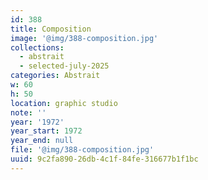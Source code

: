 ```yaml
---
id: 388
title: Composition
image: '@img/388-composition.jpg'
collections:
  - abstrait
  - selected-july-2025
categories: Abstrait
w: 60
h: 50
location: graphic studio
note: ''
year: '1972'
year_start: 1972
year_end: null
file: '@img/388-composition.jpg'
uuid: 9c2fa890-26db-4c1f-84fe-316677b1f1bc
---
```


